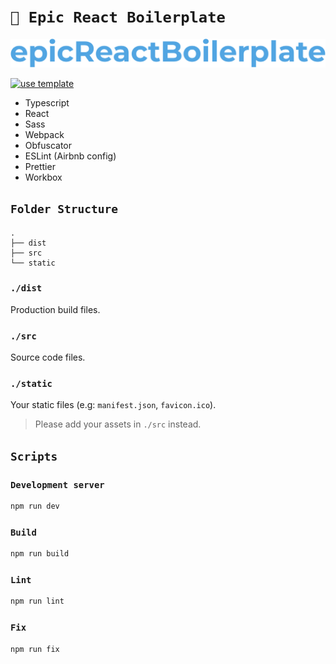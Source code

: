 # `🌵 Epic React Boilerplate`

<p align="center">
  <img src="./src/assets/logo.svg"/>
</p>

[![use template](https://img.shields.io/badge/-use%20template-gree?style=for-the-badge)](../../generate)

- Typescript
- React
- Sass
- Webpack
- Obfuscator
- ESLint (Airbnb config)
- Prettier
- Workbox

## `Folder Structure`

```tree
.
├── dist
├── src
└── static
```

### `./dist`

Production build files.

### `./src`

Source code files.

### `./static`

Your static files (e.g: `manifest.json`, `favicon.ico`).

> Please add your assets in `./src` instead.

## `Scripts`

### `Development server`

```bash
npm run dev
```

### `Build`

```bash
npm run build
```

### `Lint`

```bash
npm run lint
```

### `Fix`

```bash
npm run fix
```
